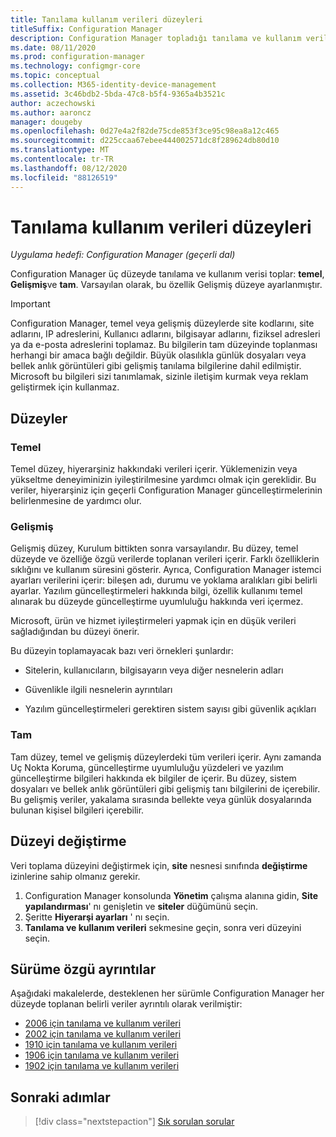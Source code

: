 ```yaml
---
title: Tanılama kullanım verileri düzeyleri
titleSuffix: Configuration Manager
description: Configuration Manager topladığı tanılama ve kullanım verilerinin düzeyleri hakkında bilgi edinin
ms.date: 08/11/2020
ms.prod: configuration-manager
ms.technology: configmgr-core
ms.topic: conceptual
ms.collection: M365-identity-device-management
ms.assetid: 3c46bdb2-5bda-47c8-b5f4-9365a4b3521c
author: aczechowski
ms.author: aaroncz
manager: dougeby
ms.openlocfilehash: 0d27e4a2f82de75cde853f3ce95c98ea8a12c465
ms.sourcegitcommit: d225ccaa67ebee444002571dc8f289624db80d10
ms.translationtype: MT
ms.contentlocale: tr-TR
ms.lasthandoff: 08/12/2020
ms.locfileid: "88126519"
---
```

# <a name="levels-of-diagnostic-usage-data"></a>Tanılama kullanım verileri düzeyleri

*Uygulama hedefi: Configuration Manager (geçerli dal)*

Configuration Manager üç düzeyde tanılama ve kullanım verisi toplar: **temel**, **Gelişmiş**ve **tam**. Varsayılan olarak, bu özellik Gelişmiş düzeye ayarlanmıştır.

> [!IMPORTANT]
> Configuration Manager, temel veya gelişmiş düzeylerde site kodlarını, site adlarını, IP adreslerini, Kullanıcı adlarını, bilgisayar adlarını, fiziksel adresleri ya da e-posta adreslerini toplamaz. Bu bilgilerin tam düzeyinde toplanması herhangi bir amaca bağlı değildir. Büyük olasılıkla günlük dosyaları veya bellek anlık görüntüleri gibi gelişmiş tanılama bilgilerine dahil edilmiştir. Microsoft bu bilgileri sizi tanımlamak, sizinle iletişim kurmak veya reklam geliştirmek için kullanmaz.

## <a name="levels"></a>Düzeyler

### <a name="basic"></a>Temel

Temel düzey, hiyerarşiniz hakkındaki verileri içerir. Yüklemenizin veya yükseltme deneyiminizin iyileştirilmesine yardımcı olmak için gereklidir. Bu veriler, hiyerarşiniz için geçerli Configuration Manager güncelleştirmelerinin belirlenmesine de yardımcı olur.

### <a name="enhanced"></a>Gelişmiş

Gelişmiş düzey, Kurulum bittikten sonra varsayılandır. Bu düzey, temel düzeyde ve özelliğe özgü verilerde toplanan verileri içerir. Farklı özelliklerin sıklığını ve kullanım süresini gösterir. Ayrıca, Configuration Manager istemci ayarları verilerini içerir: bileşen adı, durumu ve yoklama aralıkları gibi belirli ayarlar. Yazılım güncelleştirmeleri hakkında bilgi, özellik kullanımı temel alınarak bu düzeyde güncelleştirme uyumluluğu hakkında veri içermez.

Microsoft, ürün ve hizmet iyileştirmeleri yapmak için en düşük verileri sağladığından bu düzeyi önerir.

Bu düzeyin toplamayacak bazı veri örnekleri şunlardır:

- Sitelerin, kullanıcıların, bilgisayarın veya diğer nesnelerin adları

- Güvenlikle ilgili nesnelerin ayrıntıları

- Yazılım güncelleştirmeleri gerektiren sistem sayısı gibi güvenlik açıkları

### <a name="full"></a>Tam

Tam düzey, temel ve gelişmiş düzeylerdeki tüm verileri içerir. Aynı zamanda Uç Nokta Koruma, güncelleştirme uyumluluğu yüzdeleri ve yazılım güncelleştirme bilgileri hakkında ek bilgiler de içerir. Bu düzey, sistem dosyaları ve bellek anlık görüntüleri gibi gelişmiş tanı bilgilerini de içerebilir. Bu gelişmiş veriler, yakalama sırasında bellekte veya günlük dosyalarında bulunan kişisel bilgileri içerebilir.

## <a name="how-to-change-the-level"></a><a name="bkmk_change"></a> Düzeyi değiştirme

Veri toplama düzeyini değiştirmek için, **site** nesnesi sınıfında **değiştirme** izinlerine sahip olmanız gerekir.

1. Configuration Manager konsolunda **Yönetim** çalışma alanına gidin, **Site yapılandırması**' nı genişletin ve **siteler** düğümünü seçin.
1. Şeritte **Hiyerarşi ayarları** ' nı seçin.
1. **Tanılama ve kullanım verileri** sekmesine geçin, sonra veri düzeyini seçin.

## <a name="version-specific-details"></a><a name="bkmk_versions"></a>Sürüme özgü ayrıntılar

Aşağıdaki makalelerde, desteklenen her sürümle Configuration Manager her düzeyde toplanan belirli veriler ayrıntılı olarak verilmiştir:

- [2006 için tanılama ve kullanım verileri](levels-of-diagnostic-usage-data-collection-2006.md)
- [2002 için tanılama ve kullanım verileri](levels-of-diagnostic-usage-data-collection-2002.md)
- [1910 için tanılama ve kullanım verileri](levels-of-diagnostic-usage-data-collection-1910.md)
- [1906 için tanılama ve kullanım verileri](levels-of-diagnostic-usage-data-collection-1906.md)
- [1902 için tanılama ve kullanım verileri](levels-of-diagnostic-usage-data-collection-1902.md)

## <a name="next-steps"></a>Sonraki adımlar

> [!div class="nextstepaction"]
> [Sık sorulan sorular](frequently-asked-questions.md)
